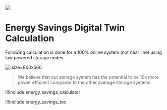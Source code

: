 ![](img/energy_savings1.png)

# Energy Savings Digital Twin Calculation

Following calculation is done for a 100% online system (not near line) using low powered storage nodes.

![](img/power_cost_storage.png ':size=800x560')

> We believe that out storage system has the potential to be 10x more power efficient compared to the other average storage systems.

!!!include:energy_savings_calculator

!!!include:energy_savings_toc

